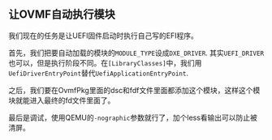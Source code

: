 ## 让OVMF自动执行模块

我们现在的任务是让UEFI固件启动时执行自己写的EFI程序。

首先，我们把要自动加载的模块的``MODULE_TYPE``设成``DXE_DRIVER``. 其实``UEFI_DRIVER``也可以，但是执行阶段不同。在``[LibraryClasses]``中，我们用``UefiDriverEntryPoint``替代``UefiApplicationEntryPoint``.

之后，我们要在OvmfPkg里面的dsc和fdf文件里面都添加这个模块，这样这个模块就能进入最终的fd文件里面了。

最后是调试，使用QEMU的``-nographic``参数就行了，加个less看输出可以防止被清屏。

